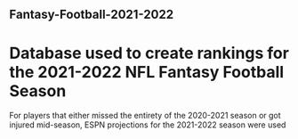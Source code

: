 ## Fantasy-Football-2021-2022
# Database used to create rankings for the 2021-2022 NFL Fantasy Football Season
For players that either missed the entirety of the 2020-2021 season or got injured mid-season, ESPN projections for the 2021-2022 season were used
